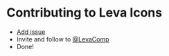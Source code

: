 # Contributing to Leva Icons
* [Add issue](https://github.com/LevaCompany/leva-icons/issues/new?assignees=LevaCompany&labels=changelog%2C+chat%2C+code%2C+documentation%2C+enhancement&template=contributing.md&title=Contributing%3A+)
* Invite and follow to [@LevaComp](https://github.com/LevaComp)
* Done!
